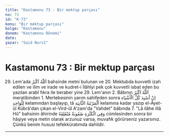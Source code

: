 ```yaml
---
title: "Kastamonu 73 : Bir mektup parçası"
no: 73
id: "K-73"
konu: "Bir mektup parçası"
bolge: "Kastamonu"
donem: "Kastamonu Dönemi"
date: 
yazar: "Said Nursî"
---
```


# Kastamonu 73 : Bir mektup parçası

29. Lem'ada <span class="arabic" dir="rtl" title="">اَللّٰهُ اَكْبَرُ</span> bahsinde metni bulunan ve 20. Mektubda kuvvetli izah edilen ve ilim ve irade ve kudret-i İlâhîyi pek çok kuvvetli isbat eden bu yazılan arabî fıkra ile beraber yine 29. Lem'anın 2. Bâbının <span class="arabic" dir="rtl" title="">اَللّٰهُ اَكْبَرُ</span> meratibinden 1. Mertebesinin yarım sahifeden sonra <span class="arabic" dir="rtl" title="">اِنْ اُسْنِدَ كُلَّ الْأَشْيَاءِ لِلْوَاحِدِ</span> kelamından başlayıp, tâ <span class="arabic" dir="rtl" title="">اَلْمَرْتَبَةُ الثَّانِيَة</span> kelamına kadar yazıp el-Âyet-ül Kübrâ'dan çıkan el-Vird-ül A'zam'da "Vahdet" bâbında 7. "Lâ ilâhe illâ Hû" bahsinin âhirinde <span class="arabic" dir="rtl" title="">وَفِى الْكَثْرَةِ صُعُوبَةٌ مُنْغَلِقَةٌ</span> cümlesinden sonra bir hâşiye veya metin olarak arzunuz varsa, muvafık görürseniz yazarsınız. Çünkü benim hususi tefekküratımda dahildir.

***
